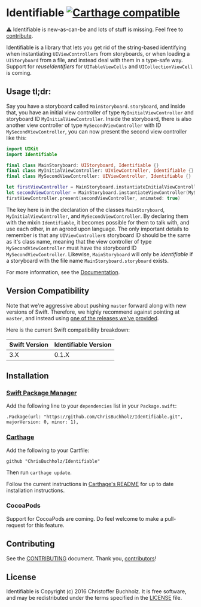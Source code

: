 # Identifiable [![Carthage compatible](https://img.shields.io/badge/Carthage-compatible-4BC51D.svg?style=flat)](https://github.com/Carthage/Carthage)

⚠️ Identifiable is new-as-can-be and lots of stuff is missing. Feel free to
[contribute][CONTRIBUTING].

Identifiable is a library that lets you get rid of the string-based identifying
when instantiating `UIViewControllers` from storyboards, or when loading a
`UIStoryboard` from a file, and instead deal with them in a type-safe way.
Support for *reuseIdentifiers* for `UITableViewCells` and `UICollectionViewCell`
is coming. 

## Usage tl;dr:

Say you have a storyboard called `MainStoryboard.storyboard`, and inside that,
you have an initial view controller of type `MyInitialViewController` and
storyboard ID `MyInitialViewController`. Inside the storyboard, there is also
another view controller of type `MySecondViewController` with ID
`MySecondViewController`, you can now present the second view controller like
this:

```swift
import UIKit
import Identifiable

final class MainStoryboard: UIStoryboard, Identifiable {}
final class MyInitialViewController: UIViewController, Identifiable {}
final class MySecondViewController: UIViewController, Identifiable {}

let firstViewController = MainStoryboard.instantiateInitialViewController(MyInitialViewController.self) 
let secondViewController = MainStoryboard.instantiateViewController(MySecondViewController.self)
firstViewController.present(secondViewController, animated: true)
```

The key here is in the declaration of the classes `MainStoryboard`,
`MyInitialViewController`, and `MySecondViewController`.
By declaring them with the mixin `Identifiable`, it becomes possible for
them to talk with, and use each other, in an agreed upon language. The only
important details to remember is that any `UIViewController`s storyboard
ID should be the same as it's class name, meaning that the view controller of
type `MySecondViewController` must have the storyboard ID
`MySecondViewController`. Likewise, `MainStoryboard` will only be
*identifiable* if a storyboard with the file name `MainStoryboard.storyboard`
exists.

For more information, see the [Documentation](DOCUMENTATION.md).

## Version Compatibility

Note that we're aggressive about pushing `master` forward along with new
versions of Swift. Therefore, we highly recommend against pointing at `master`,
and instead using [one of the releases we've provided][releases].

Here is the current Swift compatibility breakdown:

| Swift Version | Identifiable Version |
| ------------- | -------------------- |
| 3.X           | 0.1.X                |


[releases]: https://github.com/ChrisBuchholz/Identifiable/releases

## Installation

### [Swift Package Manager]

[Swift Package Manager]: https://swift.org/package-manager/

Add the following line to your `dependencies` list in your `Package.swift`:

```
.Package(url: "https://github.com/ChrisBuchholz/Identifiable.git",
majorVersion: 0, minor: 1),
```

### [Carthage]

[Carthage]: https://github.com/Carthage/Carthage

Add the following to your Cartfile:

```
github "ChrisBuchholz/Identifiable"
```

Then run `carthage update`.

Follow the current instructions in [Carthage's README][carthage-installation]
for up to date installation instructions.

[carthage-installation]: https://github.com/Carthage/Carthage#adding-frameworks-to-an-application

### CocoaPods

Support for CocoaPods are coming. Do feel welcome to make a pull-request for
this feature.

## Contributing

See the [CONTRIBUTING] document. Thank you, [contributors]!

[CONTRIBUTING]: CONTRIBUTING.md
[contributors]: https://github.com/ChrisBuchholz/Identifiable/graphs/contributors

## License

Identifiable is Copyright (c) 2016 Christoffer Buchholz. It is free software, and
may be redistributed under the terms specified in the [LICENSE] file.

[LICENSE]: /LICENSE
